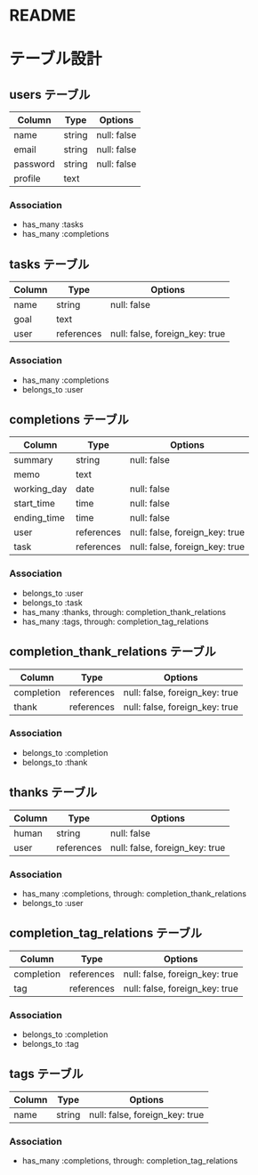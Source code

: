 # README

# テーブル設計

## users テーブル

| Column   | Type   | Options     |
| -------- | ------ | ----------- |
| name     | string | null: false |
| email    | string | null: false |
| password | string | null: false |
| profile  | text   |             |

### Association

- has_many :tasks
- has_many :completions

## tasks テーブル

| Column       | Type       | Options                        |
| ------------ | ---------- | ------------------------------ |
| name         | string     | null: false                    |
| goal         | text       |                                |
| user         | references | null: false, foreign_key: true |

### Association

- has_many :completions
- belongs_to :user

## completions テーブル

| Column       | Type       | Options                        |
| ------------ | ---------- | ------------------------------ |
| summary      | string     | null: false                    |
| memo         | text       |                                |
| working_day  | date       | null: false                    |
| start_time   | time       | null: false                    |
| ending_time  | time       | null: false                    |
| user         | references | null: false, foreign_key: true |
| task         | references | null: false, foreign_key: true |

### Association

- belongs_to :user
- belongs_to :task
- has_many :thanks, through: completion_thank_relations
- has_many :tags, through: completion_tag_relations

## completion_thank_relations テーブル

| Column     | Type       | Options                        |
| ---------- | ---------- | ------------------------------ |
| completion | references | null: false, foreign_key: true |
| thank      | references | null: false, foreign_key: true |

### Association

- belongs_to :completion
- belongs_to :thank

## thanks テーブル

| Column  | Type       | Options                        |
| ------- | ---------- | ------------------------------ |
| human   | string     | null: false                    |
| user    | references | null: false, foreign_key: true |

### Association

- has_many :completions, through: completion_thank_relations
- belongs_to :user

## completion_tag_relations テーブル

| Column       | Type       | Options                        |
| ------------ | ---------- | ------------------------------ |
| completion   | references | null: false, foreign_key: true |
| tag          | references | null: false, foreign_key: true |

### Association

- belongs_to :completion
- belongs_to :tag

## tags テーブル

| Column       | Type       | Options                        |
| ------------ | ---------- | ------------------------------ |
| name         | string     | null: false, foreign_key: true |

### Association

- has_many :completions, through: completion_tag_relations
